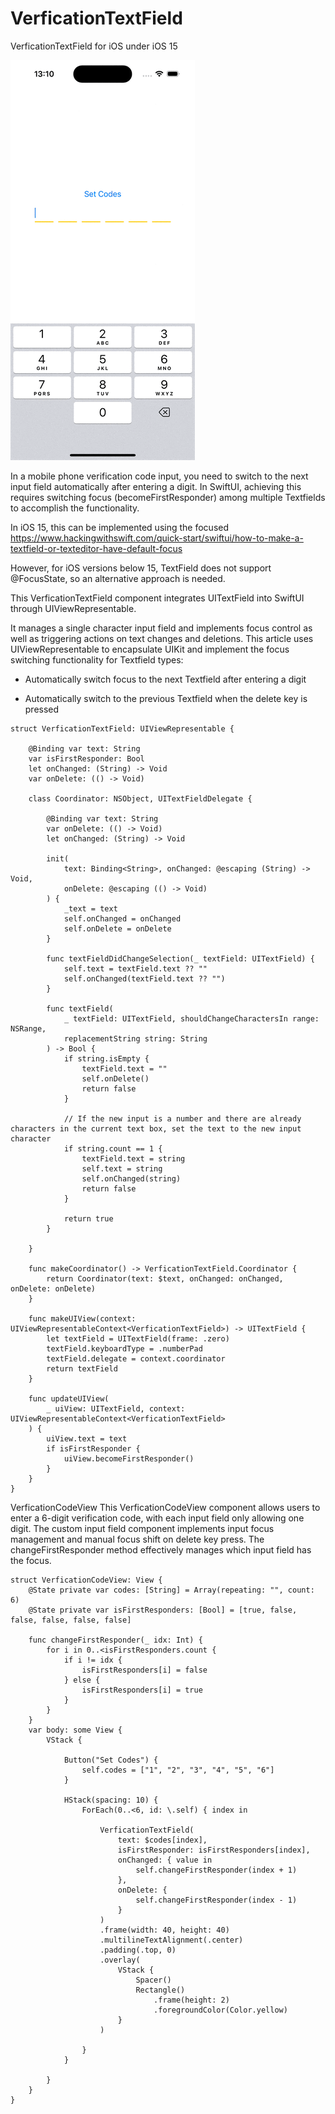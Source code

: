 # VerficationTextField
VerficationTextField for iOS under iOS 15

![](./animate.gif)


In a mobile phone verification code input, you need to switch to the next input field automatically after entering a digit. In SwiftUI, achieving this requires switching focus (becomeFirstResponder) among multiple Textfields to accomplish the functionality.

In iOS 15, this can be implemented using the focused
https://www.hackingwithswift.com/quick-start/swiftui/how-to-make-a-textfield-or-texteditor-have-default-focus

However, for iOS versions below 15, TextField does not support @FocusState, so an alternative approach is needed.

This VerficationTextField component integrates UITextField into SwiftUI through UIViewRepresentable.

It manages a single character input field and implements focus control as well as triggering actions on text changes and deletions. This article uses UIViewRepresentable to encapsulate UIKit and implement the focus switching functionality for Textfield types:

- Automatically switch focus to the next Textfield after entering a digit

- Automatically switch to the previous Textfield when the delete key is pressed

```
struct VerficationTextField: UIViewRepresentable {

    @Binding var text: String
    var isFirstResponder: Bool
    let onChanged: (String) -> Void
    var onDelete: (() -> Void)

    class Coordinator: NSObject, UITextFieldDelegate {

        @Binding var text: String
        var onDelete: (() -> Void)
        let onChanged: (String) -> Void

        init(
            text: Binding<String>, onChanged: @escaping (String) -> Void,
            onDelete: @escaping (() -> Void)
        ) {
            _text = text
            self.onChanged = onChanged
            self.onDelete = onDelete
        }

        func textFieldDidChangeSelection(_ textField: UITextField) {
            self.text = textField.text ?? ""
            self.onChanged(textField.text ?? "")
        }

        func textField(
            _ textField: UITextField, shouldChangeCharactersIn range: NSRange,
            replacementString string: String
        ) -> Bool {
            if string.isEmpty {
                textField.text = ""
                self.onDelete()
                return false
            }

            // If the new input is a number and there are already characters in the current text box, set the text to the new input character
            if string.count == 1 {
                textField.text = string
                self.text = string
                self.onChanged(string)
                return false
            }

            return true
        }

    }

    func makeCoordinator() -> VerficationTextField.Coordinator {
        return Coordinator(text: $text, onChanged: onChanged, onDelete: onDelete)
    }

    func makeUIView(context: UIViewRepresentableContext<VerficationTextField>) -> UITextField {
        let textField = UITextField(frame: .zero)
        textField.keyboardType = .numberPad
        textField.delegate = context.coordinator
        return textField
    }

    func updateUIView(
        _ uiView: UITextField, context: UIViewRepresentableContext<VerficationTextField>
    ) {
        uiView.text = text
        if isFirstResponder {
            uiView.becomeFirstResponder()
        }
    }
}
```


VerficationCodeView
This VerficationCodeView component allows users to enter a 6-digit verification code, with each input field only allowing one digit. The custom input field component implements input focus management and manual focus shift on delete key press. The changeFirstResponder method effectively manages which input field has the focus.

```
struct VerficationCodeView: View {
    @State private var codes: [String] = Array(repeating: "", count: 6)
    @State private var isFirstResponders: [Bool] = [true, false, false, false, false, false]

    func changeFirstResponder(_ idx: Int) {
        for i in 0..<isFirstResponders.count {
            if i != idx {
                isFirstResponders[i] = false
            } else {
                isFirstResponders[i] = true
            }
        }
    }
    var body: some View {
        VStack {

            Button("Set Codes") {
                self.codes = ["1", "2", "3", "4", "5", "6"]
            }

            HStack(spacing: 10) {
                ForEach(0..<6, id: \.self) { index in

                    VerficationTextField(
                        text: $codes[index],
                        isFirstResponder: isFirstResponders[index],
                        onChanged: { value in
                            self.changeFirstResponder(index + 1)
                        },
                        onDelete: {
                            self.changeFirstResponder(index - 1)
                        }
                    )
                    .frame(width: 40, height: 40)
                    .multilineTextAlignment(.center)
                    .padding(.top, 0)
                    .overlay(
                        VStack {
                            Spacer()
                            Rectangle()
                                .frame(height: 2)
                                .foregroundColor(Color.yellow)
                        }
                    )

                }
            }

        }
    }
}

```